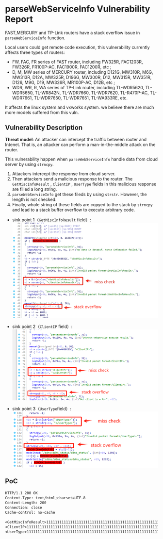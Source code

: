 # parseWebServiceInfo Vulnerability Report

FAST,MERCURY and TP-Link routers have a stack overflow issue in `parseWebServiceInfo` function.

Local users could get remote code execution, this vulnerability currently affects three types of routers:

- FW, FAC, FR series of FAST router, including FW325R, FAC1203R, FW326R, FR100P-AC, FAC1900R, FAC1200R, etc ;
- D, M, MW series of MERCURY router, including D121G, MW310R, M6G, MW313R, D12A, MW325R, D196G, MW300R, D12, MW315R, MW351R, D126, M9G, D19, MW326R, MR100P-AC, D12B, etc ;
- WDR, WR, R, WA series of TP-Link router, including TL-WDR5620, TL-WDR5650, TL-WR842N, TL-WDR7660, TL-WDR7620, TL-R470P-AC, TL-WDR7661, TL-WDR7650, TL-WDR7651, TL-WA933RE, etc.

It affects the linux system and vxworks system. we believe there are much more models suffered from this vuln.

## Vulnerability Description

**Threat model**: An attacker can intercept the traffic between router and Intenet. That is, an attacker can perform a man-in-the-middle attack on the router.

This vulnerability happen when `parseWebServiceInfo`  handle data from cloud server by using `strncpy`.

1. Attackers intercept the response from cloud server.
2. Then attackers send a malicious response to the router. The `GetMiscInfoResult` , `ClientIP` , `UserType` fields in this malicious response are filled a long string.
3. `parseWebServiceInfo`  get these fileds by using `strstr`. However, the length is not checked.
4. Finally, whole string of these fields are copyed to the stack by `strncpy` and lead to a stack buffer overflow to execute arbitrary code.
- sink point 1（`GetMiscInfoResult`  field）:
![1](photos/1.png)
   
- sink point 2（`ClientIP` field）:
![2](photos/2.png)  
    
- sink point 3（`UserType`field）:
![3](photos/3.png)    
    
    

## PoC

```
HTTP/1.1 200 OK
Content-Type: text/html;charset=UTF-8
Content-Length: 200
Connection: close
Cache-control: no-cache

<GetMiscInfoResult>1111111111111111111111111111111111111111111111111111111111111111111111111111111111111111111111111111</GetMiscInfoResult>
<ClientIP>1111111111111111111111111111111111111111111111111111111111111111111111111111111111111111111111111111</ClientIP>
<UserType>1111111111111111111111111111111111111111111111111111111111111111111111111111111111111111111111111111</UserType>
```
